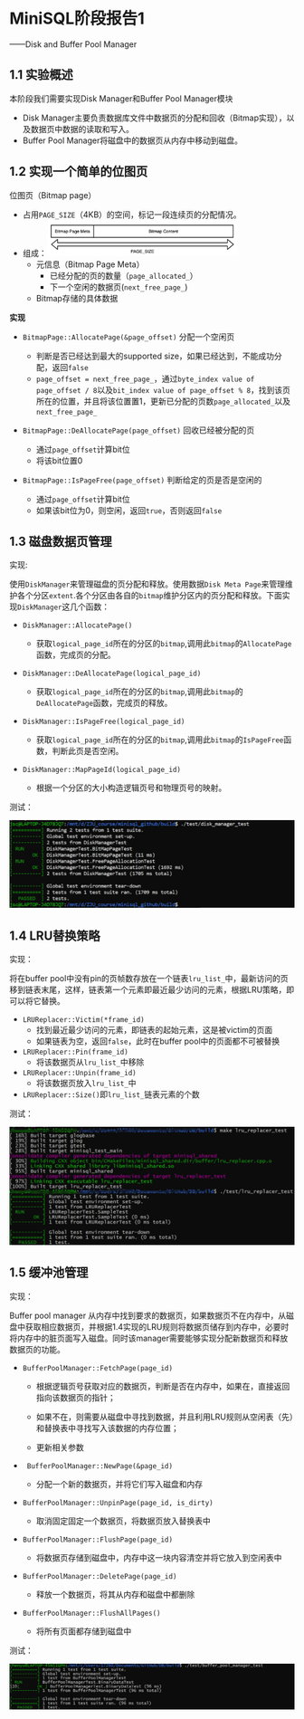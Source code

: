 # MiniSQL阶段报告1

——Disk and Buffer Pool Manager

## 1.1 实验概述

本阶段我们需要实现Disk Manager和Buffer Pool Manager模块

- Disk Manager主要负责数据库文件中数据页的分配和回收（Bitmap实现），以及数据页中数据的读取和写入。
- Buffer Pool Manager将磁盘中的数据页从内存中移动到磁盘。

## 1.2 实现一个简单的位图页

位图页（Bitmap page）

- 占用`PAGE_SIZE`（4KB）的空间，标记一段连续页的分配情况。
- 组成：<img src="Bitmap.png" alt="image-20220508154316710" style="zoom: 33%;" />
  - 元信息（Bitmap Page Meta）
    - 已经分配的页的数量（`page_allocated_`）
    - 下一个空闲的数据页(`next_free_page_`)
  - Bitmap存储的具体数据

**实现**

- `BitmapPage::AllocatePage(&page_offset)` 分配一个空闲页
  - 判断是否已经达到最大的supported size，如果已经达到，不能成功分配，返回`false`
  - `page_offset = next_free_page_`，通过`byte_index value of page_offset / 8`以及`bit_index value of page_offset % 8`，找到该页所在的位置，并且将该位置置1，更新已分配的页数`page_allocated_`以及`next_free_page_`

- `BitmapPage::DeAllocatePage(page_offset)` 回收已经被分配的页
  - 通过`page_offset`计算bit位
  - 将该bit位置0

- `BitmapPage::IsPageFree(page_offset)` 判断给定的页是否是空闲的
  - 通过`page_offset`计算bit位
  - 如果该bit位为0，则空闲，返回`true`，否则返回`false`


## 1.3 磁盘数据页管理
实现:

使用`DiskManager`来管理磁盘的页分配和释放。使用数据`Disk Meta Page`来管理维护各个分区`extent`.各个分区由各自的`bitmap`维护分区内的页分配和释放。下面实现`DiskManager`这几个函数：
- `DiskManager::AllocatePage()`
  - 获取`logical_page_id`所在的分区的`bitmap`,调用此`bitmap`的`AllocatePage`函数，完成页的分配。

- `DiskManager::DeAllocatePage(logical_page_id)`
  - 获取`logical_page_id`所在的分区的`bitmap`,调用此`bitmap`的`DeAllocatePage`函数，完成页的释放。

- `DiskManager::IsPageFree(logical_page_id)`
  - 获取`logical_page_id`所在的分区的`bitmap`,调用此`bitmap`的`IsPageFree`函数，判断此页是否空闲。

- `DiskManager::MapPageId(logical_page_id)`
  - 根据一个分区的大小构造逻辑页号和物理页号的映射。
  

测试：

![disk_manager_test](disk_manager_test.png)
## 1.4 LRU替换策略

实现：

将在buffer pool中没有pin的页帧数存放在一个链表`lru_list_`中，最新访问的页移到链表末尾，这样，链表第一个元素即最近最少访问的元素，根据LRU策略，即可以将它替换。

- `LRUReplacer::Victim(*frame_id)`
  - 找到最近最少访问的元素，即链表的起始元素，这是被victim的页面
  - 如果链表为空，返回`false`，此时在buffer pool中的页面都不可被替换
- `LRUReplacer::Pin(frame_id)`
  - 将该数据页从`lru_list_`中移除
- `LRUReplacer::Unpin(frame_id)`
  - 将该数据页放入`lru_list_`中
- `LRUReplacer::Size()`即`lru_list_`链表元素的个数

测试：

![image-20220507174743517](Test_lru.png)

## 1.5 缓冲池管理

实现：

Buffer pool manager 从内存中找到要求的数据页，如果数据页不在内存中，从磁盘中获取相应数据页，并根据1.4实现的LRU规则将数据页储存到内存中，必要时将内存中的脏页面写入磁盘。同时该manager需要能够实现分配新数据页和释放数据页的功能。

- `BufferPoolManager::FetchPage(page_id)`

  - 根据逻辑页号获取对应的数据页，判断是否在内存中，如果在，直接返回指向该数据页的指针；

  - 如果不在，则需要从磁盘中寻找到数据，并且利用LRU规则从空闲表（先）和替换表中寻找写入该数据的内存位置；

  - 更新相关参数
- ` BufferPoolManager::NewPage(&page_id)`
  
  - 分配一个新的数据页，并将它们写入磁盘和内存
- `BufferPoolManager::UnpinPage(page_id, is_dirty)`
  - 取消固定固定一个数据页，将数据页放入替换表中
- `BufferPoolManager::FlushPage(page_id)`
  - 将数据页存储到磁盘中，内存中这一块内容清空并将它放入到空闲表中
- `BufferPoolManager::DeletePage(page_id)`
  - 释放一个数据页，将其从内存和磁盘中都删除
- `BufferPoolManager::FlushAllPages()`
  - 将所有页面都存储到磁盘中

测试：

![image-20220507174743517](Buffer_pool_manager_test.png)
